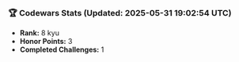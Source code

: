 ### 🏆 Codewars Stats (Updated: 2025-05-31 19:02:54 UTC)

- **Rank:** 8 kyu
- **Honor Points:** 3
- **Completed Challenges:** 1
